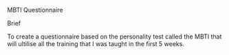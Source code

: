 MBTI Questionnaire

Brief

To create a questionnaire based on the personality test called the MBTI that will ultilise all the training that I was taught in the first 5 weeks.


